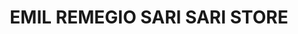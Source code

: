---
title: "EMIL REMEGIO SARI SARI STORE"
url: /nabua/emil-remegio-sari-sari-store/
shop: general
---